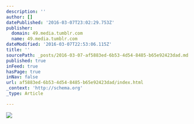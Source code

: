 ```yaml
---
description: ''
author: []
datePublished: '2016-03-07T23:02:29.753Z'
publisher:
  domain: 49.media.tumblr.com
  name: 49.media.tumblr.com
dateModified: '2016-03-07T22:53:06.115Z'
title: ''
sourcePath: _posts/2016-03-07-af5883ed-6b53-4d54-8485-b65e92423dad.md
published: true
inFeed: true
hasPage: true
inNav: false
url: af5883ed-6b53-4d54-8485-b65e92423dad/index.html
_context: 'http://schema.org'
_type: Article

---
```

![](https://49.media.tumblr.com/e1e0629394187d5b0aa9f5685af1ff8f/tumblr_o1z0bdiAfC1urlrpuo1_400.gif)